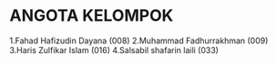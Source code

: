 # ANGOTA KELOMPOK
1.Fahad Hafizudin Dayana (008)
2.Muhammad Fadhurrakhman (009)
3.Haris Zulfikar Islam (016)
4.Salsabil shafarin laili (033)
